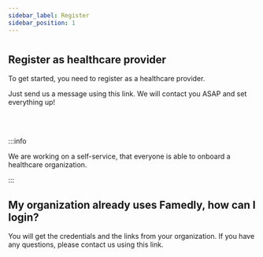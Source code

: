 ```yaml
---
sidebar_label: Register
sidebar_position: 1
---
```


#

<div class="hero hero--primary">
  <div class="container">
    <h2 class="hero__title">Register as healthcare provider</h2>
    <p class="hero__subtitle">To get started, you need to register as a healthcare provider.</p>
    <p>Just send us a message using this link. We will contact you ASAP and set everything up!</p>
  </div>
</div>
<br></br>

:::info

We are working on a self-service, that everyone is able to onboard a healthcare organization.

:::

## My organization already uses Famedly, how can I login?

You will get the credentials and the links from your organization. If you have any questions, please contact us using this link.
